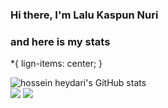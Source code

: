 ### Hi there, I'm Lalu Kaspun Nuri

### and here is my stats
  *{
  lign-items: center;
  }
<!-- <p align="center" p> -->
<!-- <img src="https://www.codewars.com/users/ppunns/badges/large"/><br /><br /> -->
  <img src="https://github-readme-stats.vercel.app/api?username=ppunns&show_icons=true&include_all_commits=true&theme=monokai" alt="hossein heydari's GitHub stats" /><br />
  <img src="https://github-readme-streak-stats.herokuapp.com/?user=ppunns&theme=monokai"/>
  <img src="https://github-readme-stats.vercel.app/api/top-langs/?username=ppunns&layout=compact&theme=monokai&langs_count=12"/><br />
</p>

<!--aneh-->
